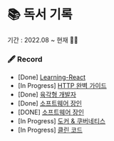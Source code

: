 # 📚 독서 기록

기간 : 2022.08 ~ 현재 🏃‍♂️

### 🖋 Record

- [Done] [Learning-React](https://www.hanbit.co.kr/store/books/look.php?p_code=B7468885216)
- [In Progress] [HTTP 완벽 가이드](http://www.yes24.com/Product/Goods/15381085)
- [Done] [육각형 개발자](https://www.yes24.com/Product/Goods/120215040)
- [Done] [소프트웨어 장인](https://www.yes24.com/Product/Goods/20461940)
- [DONE] [소프트웨어 장인](https://www.yes24.com/Product/Goods/20461940)
- [In Progress] [도커 & 쿠버네티스](https://www.yes24.com/Product/Goods/93765519)
- [In Progress] [클린 코드](https://www.yes24.com/Product/Goods/11681152)
